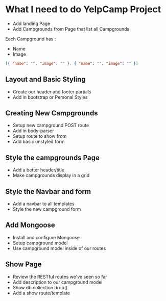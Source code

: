 # What I need to do YelpCamp Project

* Add landing Page
* Add Campgrounds from Page that list all Campgrounds

Each Campground has :

* Name
* Image

```json
[{ "name": "", "image": "" }, { "name": "", "image": "" }]
```

## Layout and Basic Styling

* Create our header and footer partials
* Add in bootstrap or Personal Styles

## Creating New Campgrounds

* Setup new campground POST route
* Add in body-parser
* Setup route to show from
* Add basic unstyled form

## Style the campgrounds Page

* Add a better header/title
* Make campgrounds display in a grid

## Style the Navbar and form

* Add a navbar to all templates
* Style the new campground form

## Add Mongoose

* Install and configure Mongoose
* Setup campground model
* Use campground model inside of our routes 

## Show Page

* Review the RESTful routes we've seen so far
* Add description to our campground model
* Show db.collection.drop()
* Add a show route/template